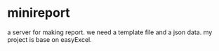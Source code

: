 # minireport
a server for making report. we need a template file and a json data. my project is base on easyExcel. 
